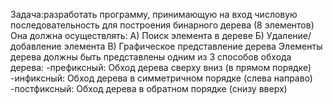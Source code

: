 Задача:разработать программу, принимающую на вход числовую последовательность для построения бинарного дерева (8 элементов)
Она должна осуществлять:
А) Поиск элемента в дереве
Б) Удаление/ добавление элемента
В) Графическое представление дерева
Элементы дерева должны быть представлены одним из 3 способов обхода дерева:
-префиксный: Обход дерева сверху вниз (в прямом порядке)
-инфиксный: Обход дерева в симметричном порядке (слева направо)
-постфиксный: Обход дерева в обратном порядке (снизу вверх)
